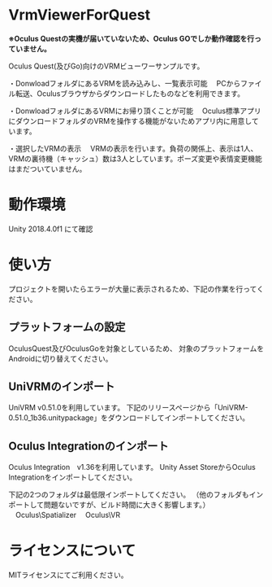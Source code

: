 # VrmViewerForQuest
**※Oculus Questの実機が届いていないため、Oculus GOでしか動作確認を行っていません。**

Oculus Quest(及びGo)向けのVRMビューワーサンプルです。

・DonwloadフォルダにあるVRMを読み込みし、一覧表示可能
　PCからファイル転送、Oculusブラウザからダウンロードしたものなどを利用できます。

・DonwloadフォルダにあるVRMにお帰り頂くことが可能
　Oculus標準アプリにダウンロードフォルダのVRMを操作する機能がないためアプリ内に用意しています。

・選択したVRMの表示
　VRMの表示を行います。負荷の関係上、表示は1人、VRMの裏待機（キャッシュ）数は3人としています。ポーズ変更や表情変更機能はまだついていません。

# 動作環境
Unity 2018.4.0f1 にて確認

# 使い方
プロジェクトを開いたらエラーが大量に表示されるため、下記の作業を行ってください。

## プラットフォームの設定
OculusQuest及びOculusGoを対象としているため、
対象のプラットフォームをAndroidに切り替えてください。

## UniVRMのインポート
UniVRM v0.51.0を利用しています。
下記のリリースページから「UniVRM-0.51.0_1b36.unitypackage」をダウンロードしてインポートしてください。
[](https://github.com/vrm-c/UniVRM/releases)

## Oculus Integrationのインポート
Oculus Integration　v1.36を利用しています。
Unity Asset StoreからOculus Integrationをインポートしてください。
[](https://assetstore.unity.com/packages/tools/integration/oculus-integration-82022)

下記の2つのフォルダは最低限インポートしてください。
（他のフォルダもインポートして問題ないですが、ビルド時間に大きく影響します。）
　Oculus\Spatializer
　Oculus\VR

# ライセンスについて
MITライセンスにてご利用ください。